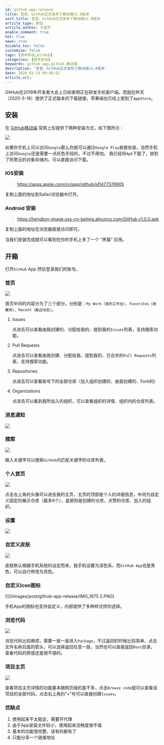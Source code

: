 ```yaml
---
id: github-app-release
title: 官宣，GitHub正式发布了移动端v1.0版本
sort_title: 官宣，GitHub正式发布了移动端v1.0版本
article_type: 原创
article_author: 于起宇
enable_comment: true
hot: true
news: true
disable_toc: false
customize: false
tags: [技术杂谈,GitHub]
categories: [技术杂谈]
keywords: github app,github,移动端
description: '官宣，GitHub正式发布了移动端v1.0版本'
date: 2020-03-19 09:40:51
article_url:
---
```

GitHub在2019年开发者大会上已经表明正在研发手机客户端，而就在昨天（2020-3-18）提供了正式版本的下载链接，苹果端也已经上架到了`AppStore`。

## 安装

在 [GitHub移动端](https://github.com/mobile) 官网上仅提供了两种安装方式，如下图所示：

![](/images/post/github-app-release/github-app-1.png)

如果你手机上可以访问`Google`那么你就可以通过`Google Play`直接安装，当然手机上访问`Google`还是需要一点灰色手段的，不过不用怕， 我已经将`Apk`下载了，放到了阿里云的对象存储内，可以直接访问下载。

### IOS安装

> https://apps.apple.com/cn/app/github/id1477376905

复制上面的地址到Safari浏览器中打开。

### Android 安装

> https://hengboy-image.oss-cn-beijing.aliyuncs.com/GitHub.v1.0.0.apk

复制上面的地址在浏览器直接访问即可。



当我们安装完成就可以看到在你的手机上多了一个 “黑猫” 应用。

## 开箱

打开`GitHub` App 然后登录我们的账号。

### 首页

![](/images/post/github-app-release/IMG_1670.PNG)

首页中间的内容分为了三个部分，分别是：`My Work（我的工作台）`、`Favorites（收藏夹）`、`Recent（最近动态）`。



1. Issues

   点进去可以查看由我创建的、分配给我的、提到我的`Issues`列表，支持搜索功能。

2. Pull Requests

   点进去可以查看由我创建、分配给我、提到我的、已合并的`Pull Requests`列表，支持搜索功能。

3. Repositories

   点进去可以查看账号下的全部仓库（加入组织创建的、由我创建的、Fork的）

4. Organizations

   点进去可以看到我所加入的组织，可以查看组织的详情、组织内的仓库列表。

### 消息通知

![](/images/post/github-app-release/IMG_1671.PNG)

### 搜索

![](/images/post/github-app-release/IMG_1672.PNG)

输入关键字可以搜索`GitHub`内匹配关键字的仓库列表。

### 个人首页

![](/images/post/github-app-release/IMG_1673.PNG)

点击左上角的头像可以进去我的主页，主页的顶部是个人的详细信息，中间为自定义固定的展示仓库（最多6个），底部则是创建的仓库、点赞的仓库、加入的组织。

### 设置

![](/images/post/github-app-release/IMG_1674.PNG)

### 自定义皮肤

![](/images/post/github-app-release/IMG_1676.PNG)

皮肤默认根据手机系统的设定而来，我手机设置为深色系，而`GitHub App`也是黑色，可以自行修改为亮色。

### 自定义Icon图标

![](/images/post/github-app-release/IMG_1675 2.PNG)

手机App的图标也支持自定义，内部提供了多种样式供你选择。

### 浏览代码

![](/images/post/github-app-release/IMG_1678.PNG)

浏览代码比较麻烦，需要一层一层进入`Package`，不过返回的时候比较简单，点击文件名称后面的箭头，可以选择返回任意一层，当然也可以直接返回`Root`目录，查看代码的质感还是很不错的。

### 项目主页

![](/images/post/github-app-release/IMG_1677.PNG)

查看项目主页详情的功能基本跟网页版的差不多，点击`Browse code`就可以查看该项目的全部代码，点击右上角的“+”号可以直接创建`Issues`。

### 优缺点

1. 使用起来不太稳定，需要开代理
2. 由于App安装文件较小，使用起来流畅度很不错
3. 基本的功能很完整，该有的都有了
4. 只能分享一个链接地址